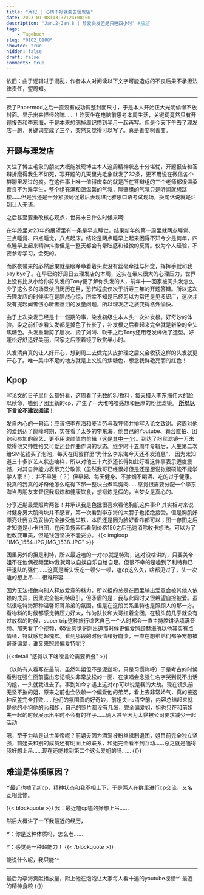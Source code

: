 ```yaml
---
title: "周记 | 心情不好就要去理发店"
date: 2023-01-08T13:37:24+08:00
description: "Jan.2-Jan.8 | 珍爱头发但是只睡四小时" #描述
tags: 
    - Tagebuch
slug: "0102_0108"
showToc: true
hidden: false
draft: false
comments: true
---
```


依旧：由于逻辑过于混乱，作者本人对阅读以下文字可能造成的不良后果不承担法律责任，望周知。

---

换了Papermod之后一直没有成功调整封面尺寸，于是本人开始正大光明偷懒不放封面。显示出来怪怪的嘛……！昨天坐在电脑前思考本周生活，关键词竟然只有开题报告和李东海，于是本来想鸽掉周记攒到半月一起再写。但是今天下午去了理发店一趟，关键词变成了三个，突然又觉得可以写了。真是善变啊善变。

## 开题与理发店
关注了博主毛象的朋友大概能发现博主本人这周精神状态十分堪忧，开题报告和答辩折磨得我生不如死，写开题的几天里光毛象就发了32条，更不用说在微信各个群聊里发过的疯。在这件事上唯一值得庆幸的就是所在答辩组的三个老师都很温柔善良不为难学生，整个组充满和蔼温馨的气氛，隔壁组的气氛只是听闻就想跳楼……但是我还是十分紧张局促最后表现堪比雅思口语考试现场，换句话说就是烂到让人无语。

之后甚至要重改核心观点，世界末日什么时候来啊!

在年终里对23年的展望里有一条是早点睡觉，结果新年的第一周里就两点睡觉、三点睡觉、四点睡觉，八点起床。结论是两点睡早上起来困得不知今夕是何年，四点睡早上起来精神抖擞但是一整天都会有晕眩感和轻微的反胃。仅为个人经验，不要参考学习，会死的。

而熬夜带来的必然后果就是眼睁睁看着头发没有丝毫牵挂与怀念，挥挥手就和我say bye了。在早已约好周日去理发店的本周，这实在带来很大的心理压力，世界上没有比从小给你剪头发的Tony更了解你头发的人，前年十一回家被问头发怎么少了这么多的场景依旧历历在目，恐怖程度仅次于折寿三年的开题答辩。所以这次去理发店的时候实在是胆战心惊，所幸不知是已经习以为常还是见多识广，这次并没有提起闻者伤心听者落泪的发量问题，所以理发店之旅变得格外愉快。

由于上次染发已经是十一假期的事，染发初级生本人头一次补发根。好奇妙的体验。染之前任谁看头发都是掉色了长长了，补发根之后看起来完全就是新染的全头焦糖色。头发重新剪了层次、烫了刘海、吹干之后Tony还用卷发棒做了造型。好蓬松好舒适好美丽，回家之后照着镜子欣赏半小时。

头发清爽真的让人好开心，想到周二去做完头皮护理之后又会收获这样的头发就更开心了。唯一美中不足的地方就是上文说的焦糖色，想念我鲜艳亮丽的红色！

## Kpop
写论文的日子里什么都好看，这周看了无数的SJ物料，每天摄入李东海伟大的脸以续命，嗑到了团里新的cp，产生了一大堆咯噔感想和巨厚的粉丝滤镜。 <u>**所以以下言论不建议阅读！**</u>

发自内心的一句话：应该把李东海和麦当劳与我导师并排写入论文致谢。这周对他的爱到达了巅峰时期，实在看了太多的李东海，他自己的Youtube、舞台直拍、团综和参加的综艺、更不用说颜值向剪辑（[这是其中一个](https://www.bilibili.com/video/BV1k34y1j7J5/))。到达了粉丝滤镜一万米觉得他又帅性格又可爱还会作曲作词的状态。继少时十五周年专辑后，人生第二次给SM花钱买了泡泡，每天在闺蜜群里“为什么李东海今天还不发消息”， 因为太知道三十多岁艺人状态啥样，所以对他三十六岁还长得如此好看这件事表示适度震撼，对其自律能力表示充分敬佩（虽然我哥已经很好但是还是想说张根硕能不能学学人家！）：并不早睡（？）但早起、每天健身、不抽烟不喝酒、吃的过于健康。说真的我真的好奇他怎么吃得下那一整块白煮鸡胸肉……感觉很需要分配一个李东海当男朋友来督促我锻炼和健康饮食，想锻炼是假的，当梦女是真心的。

分享近期最爱照片两张！并承认我是色批很喜欢看他胸肌这件事:P 其实相对来说对健身男大肌肉块并不感冒，第一次看到李东海的大膀子也拒绝接受。但是胸肌好漂亮让我立马妥协完全接受他举铁，本质还是因为脸好看咋都可以；图一存图之后才知道是小卡扫图，在闲鱼搜索后看到价格150之后迅速消除收卡想法。可以为了他改变审美，但是钱包坚决不能妥协。
{{< imgloop "IMG_1554.JPG,IMG_1538.JPG" >}}

团里另外的担是利特，所以最近嗑的一对cp就是特海，这对没啥讲的，只要美帝姐不在他俩视频里ky我就可以自娱自乐自给自足。但很不幸的是嗑到了利特和已经退队的强仁……这真是断头饭吃一顿少一顿，嗑cp这么久，啥都见过了，头一次嗑的想上吊……很难形容……

因为无法拒绝向别人释放爱意的魅力，所以担的总是在团里输出爱意会被其他人依赖的成员，因此完全被利特吸引。但矛盾的是，我与此同时又很希望自担被爱。虽然很吃特海那种温馨哥哥弟弟的氛围，但是在这段关系里特也是照顾人的那一方。看物料的时候都感觉特压力好大，作为队长和大哥扛着全团，在镜头前几乎就没有过放松的时候，super trip这种旅行综艺自己一个人时都会一直主持腔讲话填满音频。那天看了个视频，65说感觉哥刚出道那时候更偏爱照顾赫海所以他其实有点情绪，特就感觉超愧疚。看到那段的时候情绪好崩溃，一直在想弟弟们都争宠想被哥哥偏爱，谁又来照顾偏爱特呢？

{{<detail "感觉以下咯噔言论需要折叠" >}}

（以防有人看写在最前，虽然叫姐但不是泥塑粉，只是习惯称呼）于是考古的时候看到在强仁面前露出忘记镜头非常放松的一面、在演唱会念强仁名字哭到说不出话的姐，一头就栽进去了。事到如今才遇上这对cp可以说是我的大劫。现在镜头前无坚不摧的姐，原来之前也会依赖一个偏爱他的弟弟，看上去非常娇气，真的被这种反差完全打败……他们的氛围真的好奇妙，前姐夫ins清空前，内容总结起来就是他的小狗他的jio和姐，自己的照片都没有几张，完全偏爱姐，姐也只在和前姐夫一起的时候展示出平时不会有的样子……俩人甚至因为太黏被公司要求减少一起活动

嗯，至于为啥是过世美帝呢？前姐夫因为酒驾被粉丝抵制退团，姐目前完全独立坚强，前姐夫和别的成员还有明面上的联系，和姐完全看不到互动……总之就是嗑得我好想上吊……现在还能找到第二个这么爱姐的吗……
{{</detail>}}

## 难道是体质原因？
Y最近也嗑了新cp，精神状态和我不相上下，于是两人在群里进行cp交流，又名互相比惨。

{{< blockquote >}}
我：最近嗑cp嗑的好想上吊……

然后大概讲了一下我最近的经历，

Y：你是这种体质吗，怎么老……

Y：感觉是一种超能力！
{{< /blockquote >}}

能说什么呢，我只能^^

---


最后为李海贡献播放量，附上他在泡泡让大家每人看十遍的youtube视频^^ 最近的精神食粮
{{<youtube w49TkgStmIQ>}}